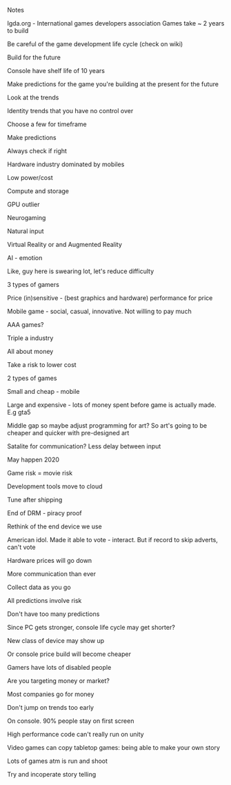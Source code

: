 Notes


Igda.org - International games developers association
Games take ~ 2 years to build

Be careful of the game development life cycle (check on wiki)

Build for the future

Console have shelf life of 10 years

Make predictions for the game you're building at the present for the future


Look at the trends

Identity trends that you have no control over

Choose a few for timeframe

Make predictions

Always check if right


Hardware industry dominated by mobiles

Low power/cost

Compute and storage


GPU outlier

Neurogaming

Natural input

Virtual Reality or and Augmented Reality

AI - emotion

Like, guy here is swearing lot, let's reduce difficulty


3 types of gamers

Price (in)sensitive - (best graphics and hardware) performance for price

Mobile game - social, casual, innovative. Not willing to pay much


AAA games?

Triple a industry

All about money

Take a risk to lower cost


2 types of games

Small and cheap - mobile


Large and expensive - lots of money spent before game is actually made. E.g gta5

Middle gap so maybe adjust programming for art? So art's going to be cheaper and quicker with pre-designed art


Satalite for communication? Less delay between input

May happen 2020


Game risk = movie risk

Development tools move to cloud

Tune after shipping

End of DRM - piracy proof

Rethink of the end device we use


American idol. Made it able to vote - interact. But if record to skip adverts, can't vote


Hardware prices will go down

More communication than ever

Collect data as you go

All predictions involve risk

Don't have too many predictions

Since PC gets stronger, console life cycle may get shorter?

New class of device may show up

Or console price build will become cheaper

Gamers have lots of disabled people


Are you targeting money or market?

Most companies go for money

Don't jump on trends too early

On console.  90% people stay on first screen

High performance code can't really run on unity

Video games can copy tabletop games: being able to make your own story

Lots of games atm is run and shoot

Try and incoperate story telling

